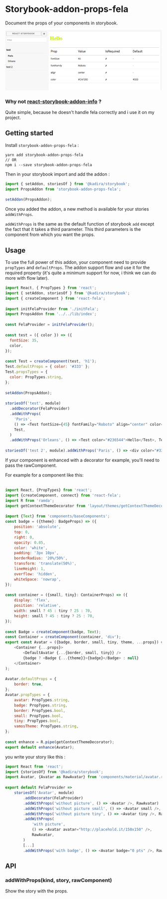 # Storybook-addon-props-fela

Document the props of your components in storybook.

![Screenshot](screenshot-props.png)

### Why not [react-storybook-addon-info](https://github.com/storybooks/react-storybook-addon-info) ?

Quite simple, because he doesn't handle fela correctly and i use it on my project.

## Getting started

Install `storybook-addon-props-fela` :

```
yarn add storybook-addon-props-fela
// OR
npm i --save storybook-addon-props-fela
```

Then in your storybook import and add the addon :

```javascript
import { setAddon, storiesOf } from '@kadira/storybook';
import PropsAddon from 'storybook-addon-props-fela';

setAddon(PropsAddon);
```

Once you added the addon, a new method is available for your stories `addWithProps`.

`addWithProps` is the same as the default function of storybook `add` except the fact that it takes a third parameter. This third parameters is the component from which you want the props.

## Usage

To use the full power of this addon, your component need to provide `propTypes` and `defaultProps`.
The addon support flow and use it for the required property (it's quite a minimum support for now, i think we can do more with flow later).

```javascript
import React, { PropTypes } from 'react';
import { setAddon, storiesOf } from '@kadira/storybook';
import { createComponent } from 'react-fela';

import initFelaProvider from './initFela';
import PropsAddon from '../../lib/index';

const FelaProvider = initFelaProvider();

const test = ({ color }) => ({
  fontSize: 35,
  color,
});

const Test = createComponent(test, 'h1');
Test.defaultProps = { color: '#333' };
Test.propsTypes = {
  color: PropTypes.string,
};

setAddon(PropsAddon);

storiesOf('test', module)
  .addDecorator(FelaProvider)
  .addWithProps(
    'Paris',
    () => <Test fontSize={45} fontFamily="Roboto" align="center" color="#CAF200">Hello</Test>,
    Test,
  )
  .addWithProps('Orleans', () => <Test color="#236544">Hello</Test>, Test);

storiesOf('test 2', module).addWithProps('Paris', () => <div color="#333">test</div>);
```

If your component is enhanced with a decorator for example, you'll need to pass the rawComponent.

For example for a component like this:
```javascript

import React, {PropTypes} from 'react';
import {createComponent, connect} from 'react-fela';
import R from 'ramda';
import getContextThemeDecorator from 'layout/themes/getContextThemeDecorator.react';

import {Text} from 'components/baseComponents';
const badge = ({theme}: BadgeProps) => ({
    position: 'absolute',
    top: 0,
    right: 0,
    opacity: 0.85,
    color: 'white',
    padding: '3px 10px',
    borderRadius: '20%/50%',
    transform: 'translate(50%)',
    lineHeight: 1,
    overflow: 'hidden',
    whiteSpace: 'nowrap',
});

const container = ({small, tiny}: ContainerProps) => ({
    display: 'flex',
    position: 'relative',
    width: small ? 45 : tiny ? 25 : 70,
    height: small ? 45 : tiny ? 25 : 70,
});

const Badge = createComponent(badge, Text);
const Container = createComponent(container, 'div');
export const Avatar = ({badge, border, small, tiny, theme, ...props}) => (
    <Container {...props}>
        <DefaultAvatar {...{border, small, tiny}} />
        {badge ? <Badge {...{theme}}>{badge}</Badge> : null}
    </Container>
);

Avatar.defaultProps = {
    border: true,
};
Avatar.propTypes = {
    avatar: PropTypes.string,
    badge: PropTypes.string,
    border: PropTypes.bool,
    small: PropTypes.bool,
    tiny: PropTypes.bool,
    vamosTheme: PropTypes.string,
};

const enhance = R.pipe(getContextThemeDecorator);
export default enhance(Avatar);
```

you write your story like this :

```javascript
import React from 'react';
import {storiesOf} from '@kadira/storybook';
import Avatar, {Avatar as RawAvatar} from 'components/material/avatar.react';

export default FelaProvider =>
    storiesOf('Avatar', module)
        .addDecorator(FelaProvider)
        .addWithProps('without picture', () => <Avatar />, RawAvatar)
        .addWithProps('without picture small', () => <Avatar small />, RawAvatar)
        .addWithProps('without picture tiny', () => <Avatar tiny />, RawAvatar)
        .addWithProps(
            'with picture',
            () => <Avatar avatar="http://placehold.it/150x150" />,
            RawAvatar,
        )
        [...]
        .addWithProps('with badge', () => <Avatar badge="0 pts" />, RawAvatar);

```

## API

### addWithProps(kind, story, rawComponent)

Show the story with the props.